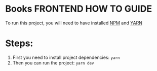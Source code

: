 # Books FRONTEND HOW TO GUIDE

To run this project, you will need to have installed [NPM](https://docs.npmjs.com/cli/v7/configuring-npm/install) and [YARN](https://yarnpkg.com/getting-started/install)

# Steps:

1. First you need to install project dependencies: `yarn`
2. Then you can run the project: `yarn dev`
